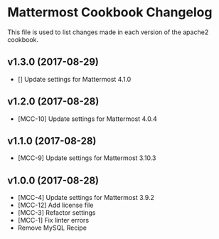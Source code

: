 # Mattermost Cookbook Changelog

This file is used to list changes made in each version of the apache2 cookbook.

## v1.3.0 (2017-08-29)

- [] Update settings for Mattermost 4.1.0

## v1.2.0 (2017-08-28)

- [MCC-10] Update settings for Mattermost 4.0.4

## v1.1.0 (2017-08-28)

- [MCC-9] Update settings for Mattermost 3.10.3

## v1.0.0 (2017-08-28)

- [MCC-4] Update settings for Mattermost 3.9.2
- [MCC-12] Add license file
- [MCC-3] Refactor settings
- [MCC-1] Fix linter errors
- Remove MySQL Recipe